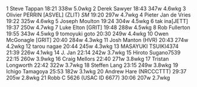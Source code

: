   1  Steve Tappan  18:21    338w  5.0wkg
  2  Derek Sawyer  18:43    347w  4.6wkg
  3  Olivier PERRIN [ASVEL] (ZLIT) *SM*  19:20    297w  4.7wkg
  4  Pieter Jan de Vries  19:22    325w  4.6wkg
  5  Joseph Moulton  19:24    304w  4.5wkg
  6  tak ina[JETT]  19:37    250w  4.7wkg
  7  Luke Elton [GRIT]  19:48    288w  4.5wkg
  8  Rob Fullerton  19:55    343w  4.5wkg
  9  tomoyuki goto  20:30    249w  4.4wkg
 10  Owen McGonagle [GRIT]  20:40    284w  4.3wkg
 11  Josh Manton (HVR)  20:43    274w  4.2wkg
 12  tarou nagae  20:44    245w  4.3wkg
 13  MASAYUKI TSUIKI4374  21:39    226w  4.1wkg
 14  J. Jan  22:14    242w  3.7wkg
 15  Hiroto Sugano7539  22:15    260w  3.9wkg
 16  Craig Mellors  22:40    271w  3.8wkg
 17  Tristan Longworth  22:42    322w  3.7wkg
 18  Steffen Lang  23:15    249w  3.8wkg
 19  Ichigo Tamagoya  25:53    182w  3.1wkg
 20  Andrew Hare (NRCCCTTT)  29:37    205w  2.8wkg
 21  Robb C 5626 (USAC ID 6677)  30:06    207w  2.7wkg
